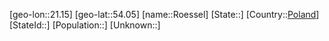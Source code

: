 ﻿---
location: [54.05,21.15]
type: City
tags:
- geo/City


SpocWebEntityId: 33849
isDeleted: false
confidential: public

---
[geo-lon::21.15]
[geo-lat::54.05]
[name::Roessel]
[State::]
[Country::[Poland](geo/Continent/Europe/Poland.md)]
[StateId::]
[Population::]
[Unknown::]

